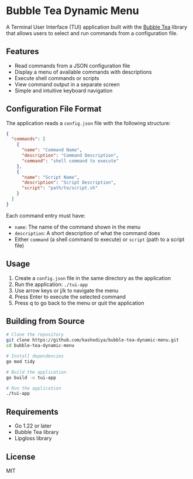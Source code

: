 # Bubble Tea Dynamic Menu

A Terminal User Interface (TUI) application built with the [Bubble Tea](https://github.com/charmbracelet/bubbletea) library that allows users to select and run commands from a configuration file.

## Features

- Read commands from a JSON configuration file
- Display a menu of available commands with descriptions
- Execute shell commands or scripts
- View command output in a separate screen
- Simple and intuitive keyboard navigation

## Configuration File Format

The application reads a `config.json` file with the following structure:

```json
{
  "commands": [
    {
      "name": "Command Name",
      "description": "Command Description",
      "command": "shell command to execute"
    },
    {
      "name": "Script Name",
      "description": "Script Description",
      "script": "path/to/script.sh"
    }
  ]
}
```

Each command entry must have:
- `name`: The name of the command shown in the menu
- `description`: A short description of what the command does
- Either `command` (a shell command to execute) or `script` (path to a script file)

## Usage

1. Create a `config.json` file in the same directory as the application
2. Run the application: `./tui-app`
3. Use arrow keys or j/k to navigate the menu
4. Press Enter to execute the selected command
5. Press q to go back to the menu or quit the application

## Building from Source

```bash
# Clone the repository
git clone https://github.com/kashodiya/bubble-tea-dynamic-menu.git
cd bubble-tea-dynamic-menu

# Install dependencies
go mod tidy

# Build the application
go build -o tui-app

# Run the application
./tui-app
```

## Requirements

- Go 1.22 or later
- Bubble Tea library
- Lipgloss library

## License

MIT
